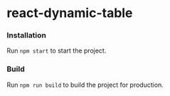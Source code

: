 # react-dynamic-table

### Installation
Run     `npm start` to start the project.

### Build
Run `npm run build` to build the project for production.